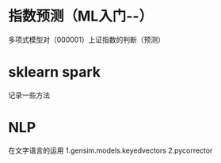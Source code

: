# 指数预测（ML入门--）
多项式模型对（000001）上证指数的判断（预测）
# sklearn spark
记录一些方法
# NLP
在文字语言的运用
1.gensim.models.keyedvectors
2.pycorrector
